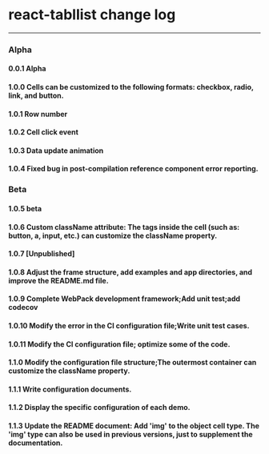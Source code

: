 # react-tabllist change log

---

### Alpha

#### 0.0.1 Alpha
#### 1.0.0 Cells can be customized to the following formats: checkbox, radio, link, and button.
#### 1.0.1 Row number
#### 1.0.2 Cell click event
#### 1.0.3 Data update animation
#### 1.0.4 Fixed bug in post-compilation reference component error reporting.

### Beta

#### 1.0.5 beta
#### 1.0.6 Custom className attribute: The tags inside the cell (such as: button, a, input, etc.) can customize the className property.
#### 1.0.7 [Unpublished]
#### 1.0.8 Adjust the frame structure, add examples and app directories, and improve the README.md file.
#### 1.0.9 Complete WebPack development framework;Add unit test;add codecov
#### 1.0.10 Modify the error in the CI configuration file;Write unit test cases.
#### 1.0.11 Modify the CI configuration file; optimize some of the code.

#### 1.1.0 Modify the configuration file structure;The outermost container can customize the className property.
#### 1.1.1 Write configuration documents.
#### 1.1.2 Display the specific configuration of each demo.
#### 1.1.3 Update the README document: Add 'img' to the object cell type. The 'img' type can also be used in previous versions, just to supplement the documentation.
